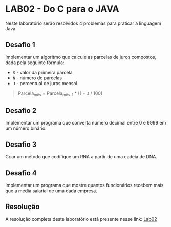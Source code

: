 # LAB02 - Do C para o JAVA

Neste laboratório serão resolvidos 4 problemas para praticar a linguagem Java.

## Desafio 1
Implementar um algoritmo que calcule as parcelas de juros compostos, dada pela seguinte fórmula: 
* `S` - valor da primeira parcela
* `N` - número de parcelas
* `J` - percentual de juros mensal
> Parcela<sub>mês</sub> = Parcela<sub>mês-1</sub> * (1 + `J` / 100)

## Desafio 2
Implementar um programa que converta número decimal entre 0 e 9999 em um número binário.

## Desafio 3
Criar um método que codifique um RNA a partir de uma cadeia de DNA.

## Desafio 4
Implementar um programa que mostre quantos funcionários recebem mais que a média salarial de uma dada empresa.

## Resolução

A resolução completa deste laboratório está presente nesse link: [Lab02](https://github.com/gabrielmelo00/MC322/blob/main/Lab02/Notebook/lab02-java-estruturas-ra216474.ipynb)


